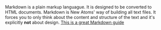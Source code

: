 Markdown is a plain markup languague. It is designed to be converted to HTML documents. Markdown is New Atoms' way of building all text files. It forces you to only think about the content and structure of the text and it's explicitly **not** about design. [This is a great Markdown guide](
https://guides.github.com/features/mastering-markdown/)

